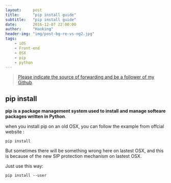 ```yaml
---
layout:     post
title:      "pip install guide"
subtitle:   "pip install guide"
date:       2016-12-07 22:00:00
author:     "Haoking"
header-img: "img/post-bg-re-vs-ng2.jpg"
tags:
    - iOS
    - Front-end
    - OSX
    - pip
    - python
---
```


> [Please indicate the source of forwarding and be a follower of my Github](https://github.com/haoking).



## **pip install**

**pip is a package management system used to install and manage softeare packages written in Python**.

when you install pip on an old OSX, you can follow the example from offcial website :

 

```shell
pip install
```

But sometimes there will be something wrong here on lastest OSX, and this is because of the new SIP protection mechanism on lastest OSX.

Just use this way:

```shell
pip install --user
```


